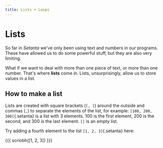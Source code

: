 ```yaml
---
title: Lists + Loops
---
```


# Lists

So far in *Setanta* we've only been using text and numbers in our programs. These have allowed us to do some powerful stuff, but they are also very limiting.

What if we want to deal with more than one piece of text, or more than one number. That's where **lists** come in. Lists, unsurprisingly, allow us to store values in a list.

## How to make a list

Lists are created with square brackets (`[, ]`) around the outside and commas (`,`) to separate the elements of the list, for example: `[100, 200, 300]`{.setanta} is a list with 3 elements. 100 is the first element, 200 is the second, and 300 is the last element. `[]` is an empty list.

Try adding a fourth element to the list `[1, 2, 3]`{.setanta} here:

{{{
scríobh([1, 2, 3])
}}}
